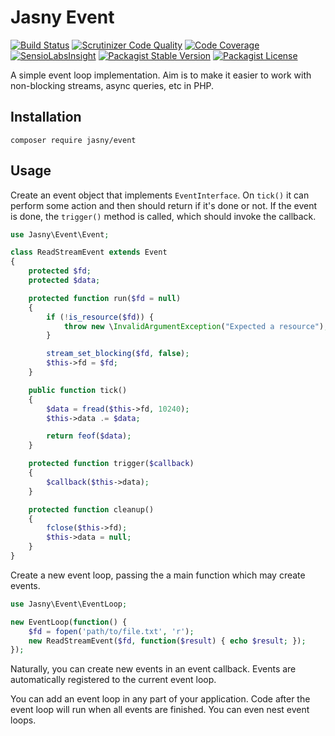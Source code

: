 Jasny Event
===

[![Build Status](https://travis-ci.org/jasny/event.svg?branch=master)](https://travis-ci.org/jasny/event)
[![Scrutinizer Code Quality](https://scrutinizer-ci.com/g/jasny/event/badges/quality-score.png?b=master)](https://scrutinizer-ci.com/g/jasny/event/?branch=master)
[![Code Coverage](https://scrutinizer-ci.com/g/jasny/event/badges/coverage.png?b=master)](https://scrutinizer-ci.com/g/jasny/event/?branch=master)
[![SensioLabsInsight](https://insight.sensiolabs.com/projects/a1a1745c-1272-46a3-9567-7bbb52acda5a/mini.png)](https://insight.sensiolabs.com/projects/a1a1745c-1272-46a3-9567-7bbb52acda5a)
[![Packagist Stable Version](https://img.shields.io/packagist/v/jasny/event.svg)](https://packagist.org/packages/jasny/event)
[![Packagist License](https://img.shields.io/packagist/l/jasny/event.svg)](https://packagist.org/packages/jasny/event)

A simple event loop implementation. Aim is to make it easier to work with non-blocking streams, async queries, etc in PHP.

Installation
---

    composer require jasny/event

Usage
---

Create an event object that implements `EventInterface`. On `tick()` it can perform some action and then should return
if it's done or not. If the event is done, the `trigger()` method is called, which should invoke the callback.

```php
use Jasny\Event\Event;

class ReadStreamEvent extends Event
{
    protected $fd;
    protected $data;

    protected function run($fd = null)
    {
        if (!is_resource($fd)) {
            throw new \InvalidArgumentException("Expected a resource");
        }

        stream_set_blocking($fd, false);
        $this->fd = $fd;
    }

    public function tick()
    {
        $data = fread($this->fd, 10240);
        $this->data .= $data;

        return feof($data);
    }

    protected function trigger($callback)
    {
        $callback($this->data);
    }

    protected function cleanup()
    {
        fclose($this->fd);
        $this->data = null;
    } 
}
```

Create a new event loop, passing the a main function which may create events.

```php
use Jasny\Event\EventLoop;

new EventLoop(function() {
    $fd = fopen('path/to/file.txt', 'r');
    new ReadStreamEvent($fd, function($result) { echo $result; });
});
```

Naturally, you can create new events in an event callback. Events are automatically registered to the current event
loop.

You can add an event loop in any part of your application. Code after the event loop will run when all events are
finished. You can even nest event loops.

